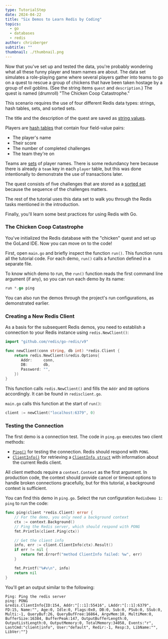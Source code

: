 ```yaml
---
type: TutorialStep
date: 2024-04-22
title: "Six Demos to Learn Redis by Coding"
topics:
  - go
  - databases
  - redis
author: chrisberger
subtitle: ""
thumbnail: ./thumbnail.png
---
```


Now that you've set up and tested the data, you're probably wondering what all these funny player and team names are about. The data set simulates a role-playing game where several players gather into teams to go on a quest to rescue a group of chickens that have been taken hostage by a group of evil goblins. (See the string items `quest` and `description`.) The quest is named (drumroll) "The Chicken Coop Catastrophe."

This scenario requires the use of four different Redis data types: strings, hash tables, sets, and sorted sets.

The title and the description of the quest are saved as [string values](https://redis.io/docs/data-types/strings/).

Players are [hash tables](https://redis.io/docs/data-types/hashes/) that contain four field-value pairs:

- The player's name
- Their score
- The number of completed challenges
- The team they're on

Teams are [sets](https://redis.io/docs/data-types/sets/) of player names. There is some redundancy here because there is already a `team` key in each `player` table, but this was done intentionally to demonstrate the use of transactions later.

The quest consists of five challenges that are stored as a [sorted set](https://redis.io/docs/data-types/sorted-sets/) because the sequence of the challenges matters.

The rest of the tutorial uses this data set to walk you through the Redis tasks mentioned in the introduction.

Finally, you'll learn some best practices for using Redis with Go.

### The Chicken Coop Catastrophe

You've initialized the Redis database with the "chicken" quest and set up the GoLand IDE. Now you can move on to the code!

First, open `main.go` and briefly inspect the function `run()`. This function runs all the tutorial code. For each demo, `run()` calls a function defined in a separate file.

To know which demo to run, the `run()` function reads the first command line argument (if any), so you can run each demo by its name:

```go
run *.go ping
```

You can also run the demos through the project's run configurations, as demonstrated earlier.

### Creating a New Redis Client

As a basis for the subsequent Redis demos, you need to establish a connection to your Redis instance using `redis.NewClient()`:

```go
import "github.com/redis/go-redis/v9"

func newClient(conn string, db int) *redis.Client {
    return redis.NewClient(&redis.Options{
       Addr:     conn,
       DB:       db,
       Password: "",
    })
}
```

This function calls `redis.NewClient()` and fills the `Addr` and `DB` options accordingly. It can be found in `redisclient.go`.

`main.go` calls this function at the start of `run()`:

```go
client := newClient("localhost:6379", 0)
```

### Testing the Connection

The first demo is a connection test. The code in `ping.go` executes two client methods:

- [`Ping()`](https://pkg.go.dev/github.com/redis/go-redis/v9#Client.Ping) for testing the connection. Redis should respond with `PONG`.
- [`ClientInfo()`](https://pkg.go.dev/github.com/redis/go-redis/v9#Client.ClientInfo) for retrieving a [`ClientInfo struct`](https://pkg.go.dev/github.com/redis/go-redis/v9#ClientInfo) with information about the current Redis client.

All client methods require a `context.Context` as the first argument. In production code, the context should provide cancel or timeout options to handle broken connections gracefully, but for this tutorial, a background context is sufficient.

You can find this demo in `ping.go`. Select the run configuration `RedisDemo 1: ping` to run the code:

```go
func ping(client *redis.Client) error {
    // For the demo, you only need a background context
    ctx := context.Background()
    // Ping the Redis server, which should respond with PONG
    fmt.Println(client.Ping(ctx))

    // Get the client info
    info, err := client.ClientInfo(ctx).Result()
    if err != nil {
       return fmt.Errorf("method ClientInfo failed: %w", err)
    }

    fmt.Printf("%#v\n", info)
    return nil
}
```

You'll get an output similar to the following:

```
Ping: Ping the redis server
ping: PONG
&redis.ClientInfo{ID:154, Addr:"[::1]:55416", LAddr:"[::1]:6379", FD:15, Name:"", Age:0, Idle:0, Flags:0x0, DB:0, Sub:0, PSub:0, SSub:0, Multi:-1, QueryBuf:26, QueryBufFree:16864, ArgvMem:10, MultiMem:0, BufferSize:16384, BufferPeak:147, OutputBufferLength:0, OutputListLength:0, OutputMemory:0, TotalMemory:34058, Events:"r", LastCmd:"client|info", User:"default", Redir:-1, Resp:3, LibName:"", LibVer:""}
```

